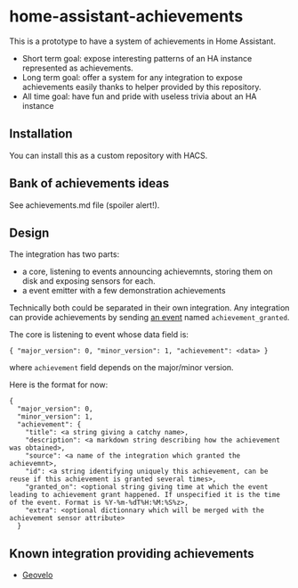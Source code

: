 # home-assistant-achievements

This is a prototype to have a system of achievements in Home Assistant.

* Short term goal: expose interesting patterns of an HA instance represented as achievements.
* Long term goal: offer a system for any integration to expose achievements easily thanks to helper provided by this repository.
* All time goal: have fun and pride with useless trivia about an HA instance

## Installation

You can install this as a custom repository with HACS.

## Bank of achievements ideas

See achievements.md file (spoiler alert!).

## Design

The integration has two parts:
- a core, listening to events announcing achievemnts, storing them on disk and exposing sensors for each.
- a event emitter with a few demonstration achievements

Technically both could be separated in their own integration. Any integration can provide achievements by sending [an event](https://www.home-assistant.io/docs/configuration/events/) named `achievement_granted`.

The core is listening to event whose data field is:
```
{ "major_version": 0, "minor_version": 1, "achievement": <data> }
```
where `achievement` field depends on the major/minor version.

Here is the format for now:

```
{
  "major_version": 0,
  "minor_version": 1,
  "achievement": {
    "title": <a string giving a catchy name>,
    "description": <a markdown string describing how the achievement was obtained>,
    "source": <a name of the integration which granted the achievemnt>,
    "id": <a string identifying uniquely this achievement, can be reuse if this achievement is granted several times>,
    "granted_on": <optional string giving time at which the event leading to achievement grant happened. If unspecified it is the time of the event. Format is %Y-%m-%dT%H:%M:%S%z>,
    "extra": <optional dictionnary which will be merged with the achievement sensor attribute>
  }
```

## Known integration providing achievements

- [Geovelo](https://github.com/kamaradclimber/geovelo-homeassistant)
